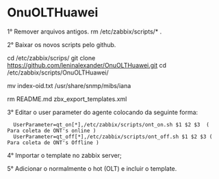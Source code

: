 # OnuOLTHuawei

1° Remover arquivos antigos. 
   rm /etc/zabbix/scripts/* .

2° Baixar os novos scripts pelo github.
  
  cd /etc/zabbix/scrips/
  git clone https://github.com/leninalexander/OnuOLTHuawei.git
  cd /etc/zabbix/scripts/OnuOLTHuawei/
  
  mv index-oid.txt /usr/share/snmp/mibs/iana
  
  rm README.md  zbx_export_templates.xml

3° Editar o user parameter do agente colocando da seguinte forma: 

      UserParameter=qt_on[*],/etc/zabbix/scripts/ont_on.sh $1 $2 $3  ( Para coleta de ONT's online )
      UserParameter=qt_off[*],/etc/zabbix/scripts/ont_off.sh $1 $2 $3 ( Para coleta de ONT's Offline )

4° Importar o template no zabbix server;
 
5° Adicionar o normalmente o hot (OLT) e incluir o template.

  
